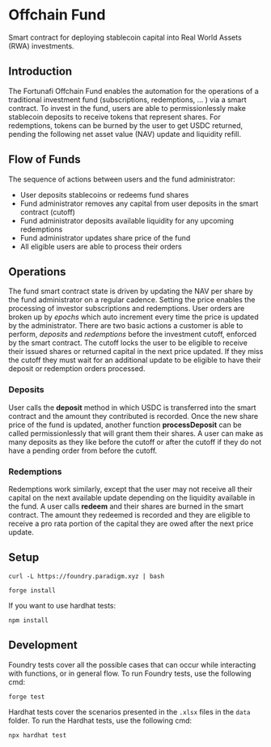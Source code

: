 # Offchain Fund

Smart contract for deploying stablecoin capital into Real World Assets (RWA) investments.

## Introduction

The Fortunafi Offchain Fund enables the automation for the operations of a traditional investment fund (subscriptions, redemptions,
... ) via a smart contract. To invest in the fund, users are able to permissionlessly make stablecoin deposits to receive tokens that represent shares. For redemptions, tokens can be burned by the user
to get USDC returned, pending the following net asset value (NAV) update and liquidity refill.

## Flow of Funds

The sequence of actions between users and the fund administrator:

- User deposits stablecoins or redeems fund shares
- Fund administrator removes any capital from user deposits in the smart contract (cutoff)
- Fund administrator deposits available liquidity for any upcoming redemptions
- Fund administrator updates share price of the fund
- All eligible users are able to process their orders

## Operations

The fund smart contract state is driven by updating the NAV per share by the fund administrator on a regular cadence. Setting the price enables the processing of investor subscriptions and redemptions. User orders are broken up by _epochs_ which auto increment every time the price is updated by the administrator. There are two basic actions a customer is able to perform, _deposits_ and _redemptions_ before the investment cutoff, enforced by the smart contract. The cutoff locks the user to be eligible to receive their issued shares or returned capital in the next price updated. If they miss the cutoff they must wait for an additional update to be eligible to have their deposit or redemption orders processed.

### Deposits

User calls the **deposit** method in which USDC is transferred into the smart contract and the amount they contributed is recorded. Once the new share price of the fund is updated, another function **processDeposit** can be called permissionlessly that will grant them their shares. A user can make as many deposits as they like before the cutoff or after the cutoff if they do not have a pending order from before the cutoff.

### Redemptions

Redemptions work similarly, except that the user may not receive all their capital on the next available update depending on the liquidity available in the fund. A user calls **redeem** and their shares are burned in the smart contract. The amount they redeemed is recorded and they are eligible to receive a pro rata portion of the capital they are owed after the next price update.

## Setup

```
curl -L https://foundry.paradigm.xyz | bash
```

```
forge install
```

If you want to use hardhat tests:

```
npm install
```

## Development

Foundry tests cover all the possible cases that can occur while interacting with functions, or in general flow. To run Foundry tests, use the following cmd:

```
forge test
```

Hardhat tests cover the scenarios presented in the `.xlsx` files in the `data` folder. To run the Hardhat tests, use the following cmd:

```
npx hardhat test
```
